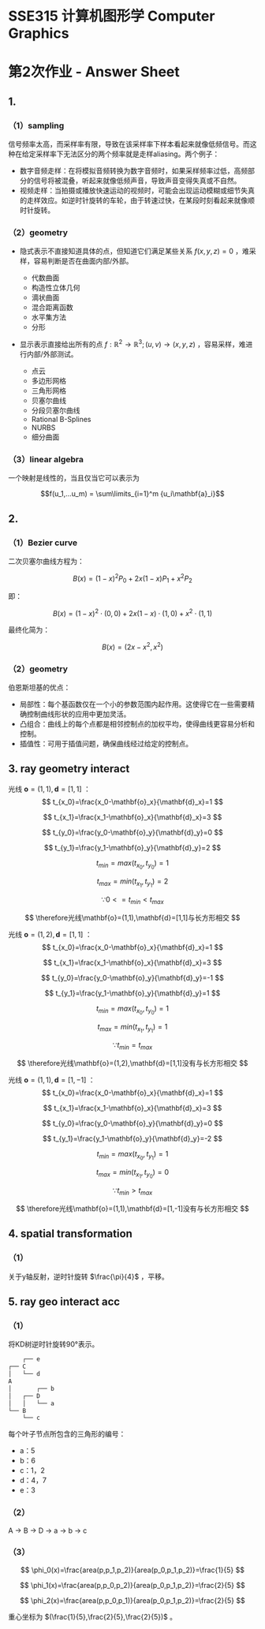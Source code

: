 # SSE315 计算机图形学 Computer Graphics

# 第2次作业 - Answer Sheet

## 1.

### （1）**sampling**

信号频率太高，而采样率有限，导致在该采样率下样本看起来就像低频信号。而这种在给定采样率下无法区分的两个频率就是走样aliasing。两个例子：

- 数字音频走样：在将模拟音频转换为数字音频时，如果采样频率过低，高频部分的信号将被混叠，听起来就像低频声音，导致声音变得失真或不自然。
- 视频走样：当拍摄或播放快速运动的视频时，可能会出现运动模糊或细节失真的走样效应。如逆时针旋转的车轮，由于转速过快，在某段时刻看起来就像顺时针旋转。

### （2）**geometry**

- 隐式表示不直接知道具体的点，但知道它们满足某些关系 $f(x, y, z) = 0$ ，难采样，容易判断是否在曲面内部/外部。

  - 代数曲面
  - 构造性立体几何
  - 滴状曲面
  - 混合距离函数
  - 水平集方法
  - 分形
  
- 显示表示直接给出所有的点 $f : \mathbb{R}^2 \to \mathbb{R}^3; (u,v)\to(x,y,z)$ ，容易采样，难进行内部/外部测试。

  - 点云
  - 多边形网格
  - 三角形网格
  - 贝塞尔曲线
  - 分段贝塞尔曲线
  - Rational B-Splines
  - NURBS
  - 细分曲面

### （3）**linear algebra**

一个映射是线性的，当且仅当它可以表示为 

$$f(u_1,...u_m) = \sum\limits_{i=1}^m {u_i\mathbf{a}_i}$$

## 2.

### （1）**Bezier curve**

二次贝塞尔曲线方程为：

$$B(x)=(1-x)^2P_0+2x(1-x)P_1+x^2P_2$$

即：

$$B(x)=(1-x)^2\cdot(0,0)+2x(1-x)\cdot(1,0)+x^2\cdot(1,1)$$

最终化简为：

$$B(x)=(2x-x^2,x^2)$$

### （2）**geometry**

伯恩斯坦基的优点：

- 局部性：每个基函数仅在一个小的参数范围内起作用。这使得它在一些需要精确控制曲线形状的应用中更加灵活。
- 凸组合：曲线上的每个点都是相邻控制点的加权平均，使得曲线更容易分析和控制。
- 插值性：可用于插值问题，确保曲线经过给定的控制点。

## 3. **ray geometry interact**

光线 $\mathbf{o}=(1,1),\mathbf{d}=[1,1]$ ：
$$
t_{x_0}=\frac{x_0-\mathbf{o}_x}{\mathbf{d}_x}=1
$$

$$
t_{x_1}=\frac{x_1-\mathbf{o}_x}{\mathbf{d}_x}=3
$$

$$
t_{y_0}=\frac{y_0-\mathbf{o}_y}{\mathbf{d}_y}=0
$$

$$
t_{y_1}=\frac{y_1-\mathbf{o}_y}{\mathbf{d}_y}=2
$$

$$
t_{min}=max(t_{x_0},t_{y_0})=1
$$

$$
t_{max}=min(t_{x_1},t_{y_1})=2
$$

$$
\because0<=t_{min}<t_{max}
$$

$$
\therefore光线\mathbf{o}=(1,1),\mathbf{d}=[1,1]与长方形相交
$$

光线 $\mathbf{o}=(1,2),\mathbf{d}=[1,1]$ ：
$$
t_{x_0}=\frac{x_0-\mathbf{o}_x}{\mathbf{d}_x}=1
$$

$$
t_{x_1}=\frac{x_1-\mathbf{o}_x}{\mathbf{d}_x}=3
$$

$$
t_{y_0}=\frac{y_0-\mathbf{o}_y}{\mathbf{d}_y}=-1
$$

$$
t_{y_1}=\frac{y_1-\mathbf{o}_y}{\mathbf{d}_y}=1
$$

$$
t_{min}=max(t_{x_0},t_{y_0})=1
$$

$$
t_{max}=min(t_{x_1},t_{y_1})=1
$$

$$
\because t_{min}=t_{max}
$$

$$
\therefore光线\mathbf{o}=(1,2),\mathbf{d}=[1,1]没有与长方形相交
$$

光线 $\mathbf{o}=(1,1),\mathbf{d}=[1,-1]$ ：
$$
t_{x_0}=\frac{x_0-\mathbf{o}_x}{\mathbf{d}_x}=1
$$

$$
t_{x_1}=\frac{x_1-\mathbf{o}_x}{\mathbf{d}_x}=3
$$

$$
t_{y_0}=\frac{y_0-\mathbf{o}_y}{\mathbf{d}_y}=0
$$

$$
t_{y_1}=\frac{y_1-\mathbf{o}_y}{\mathbf{d}_y}=-2
$$

$$
t_{min}=max(t_{x_0},t_{y_1})=1
$$

$$
t_{max}=min(t_{x_1},t_{y_0})=0
$$

$$
\because t_{min}>t_{max}
$$

$$
\therefore光线\mathbf{o}=(1,1),\mathbf{d}=[1,-1]没有与长方形相交
$$

## 4. spatial transformation

### （1）

关于y轴反射，逆时针旋转 $\frac{\pi}{4}$ ，平移。

## 5. ray geo interact acc

### （1）

将KD树逆时针旋转90°表示。

```bash
    ┌── e
┌── C
│   └── d
A
│       ┌── b
│   ┌── D
│   │   └── a
└── B
    └── c
```

每个叶子节点所包含的三角形的编号：

- a：5
- b：6
- c：1，2
- d：4，7
- e：3

### （2）

A -> B -> D -> a -> b -> c

### （3）

$$
\phi_0(x)=\frac{area(p,p_1,p_2)}{area(p_0,p_1,p_2)}=\frac{1}{5}
$$

$$
\phi_1(x)=\frac{area(p,p_0,p_2)}{area(p_0,p_1,p_2)}=\frac{2}{5}
$$

$$
\phi_2(x)=\frac{area(p,p_0,p_1)}{area(p_0,p_1,p_2)}=\frac{2}{5}
$$



重心坐标为 $(\frac{1}{5},\frac{2}{5},\frac{2}{5})$ 。
